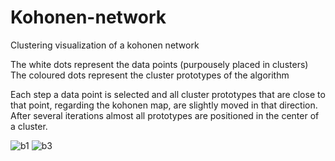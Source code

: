 # Kohonen-network
Clustering visualization of a kohonen network

The white dots represent the data points (purpousely placed in clusters)
The coloured dots represent the cluster prototypes of the algorithm

Each step a data point is selected and all cluster prototypes that are close to that point,
regarding the kohonen map, are slightly moved in that direction.
After several iterations almost all prototypes are positioned in the center of a cluster.

![b1](https://github.com/LouisBock/Kohonen-network/assets/82266724/cf771b33-023c-497c-be67-1859c44c8393)
![b3](https://github.com/LouisBock/Kohonen-network/assets/82266724/cece8301-8da4-4095-a078-a1f08db5444d)
